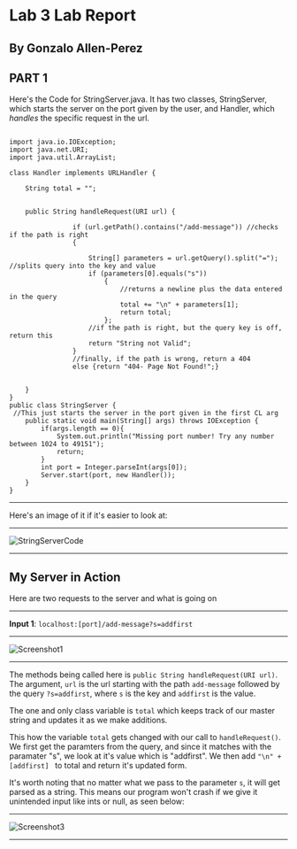 Lab 3 Lab Report
========

By Gonzalo Allen-Perez
-----

PART 1 
-----

Here's the Code for StringServer.java. It has two classes, StringServer, which starts the server on the port given by the user, and Handler, which _handles_ the specific request in the url.

```

import java.io.IOException;
import java.net.URI;
import java.util.ArrayList;

class Handler implements URLHandler {
    
    String total = "";
    

    public String handleRequest(URI url) {
        
                if (url.getPath().contains("/add-message")) //checks if the path is right
                {

                    String[] parameters = url.getQuery().split("="); //splits query into the key and value
                    if (parameters[0].equals("s"))
                        {
                            //returns a newline plus the data entered in the query
                            total += "\n" + parameters[1];
                            return total;
                        };
                    //if the path is right, but the query key is off, return this
                    return "String not Valid";
                }
                //finally, if the path is wrong, return a 404
                else {return "404- Page Not Found!";}
            
            
    }
}
public class StringServer {
 //This just starts the server in the port given in the first CL arg
    public static void main(String[] args) throws IOException {
        if(args.length == 0){
            System.out.println("Missing port number! Try any number between 1024 to 49151");
            return;
        }
        int port = Integer.parseInt(args[0]);
        Server.start(port, new Handler());
    }
}

```
***
Here's an image of it if it's easier to look at:

***

![StringServerCode](https://user-images.githubusercontent.com/106555298/214990735-72132937-5b9e-454c-992b-5587f59dc917.png)


***

My Server in Action
----

Here are two requests to the server and what is going on

***

__Input 1__: `localhost:[port]/add-message?s=addfirst`

***

![Screenshot1](https://user-images.githubusercontent.com/106555298/214988021-ab601de0-4723-484a-8984-786e736af3ca.png)

*** 

The methods being called here is `public String handleRequest(URI url)`. 
The argument, `url` is the url starting with the path `add-message` 
followed by the query `?s=addfirst`, where `s` is the key and `addfirst` is the value.

The one and only class variable is `total` which keeps track of our master string and updates it as we make additions.

This how the variable `total` gets changed with our call to `handleRequest()`. We first 
get the paramters from the query, and since it matches with the paramater "s", we 
look at it's value which is "addfirst". We then add `"\n" + [addfirst] ` to total 
and return it's updated form.


It's worth noting that no matter what we pass to the parameter `s`, it will get parsed as a string. This means 
our program won't crash if we give it unintended input like ints or null, as seen below:

***

![Screenshot3](https://user-images.githubusercontent.com/106555298/214991694-98fe92a2-d07e-46a8-90e0-9be83587daa2.png)


***



